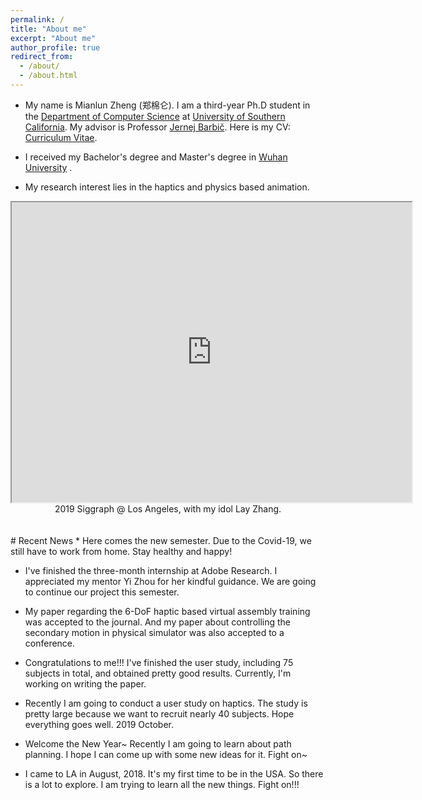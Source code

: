 ```yaml
---
permalink: /
title: "About me"
excerpt: "About me"
author_profile: true
redirect_from: 
  - /about/
  - /about.html
---
```



* My name is Mianlun Zheng (郑棉仑). I am a third-year Ph.D student in the [Department of Computer Science](https://www.cs.usc.edu/) at [University of Southern California](https://www.usc.edu/). My advisor is Professor [Jernej Barbič](http://www-bcf.usc.edu/~jbarbic/). Here is my CV: [Curriculum Vitae](/files/CV.pdf).

* I received my Bachelor's degree and Master's degree in [Wuhan University](https://en.whu.edu.cn/) .

* My research interest lies in the haptics and physics based animation.

<!---
<div align="center">
//  <img src="/images/whu_library.JPG" width="198"/><img src="/images/whu_castle.jpg" width="445"/>
</div>
<div align="center">
  In Wuhan University's library and Wuhan University's Sakura Castle ("老斋舍").
</div>
<div align="center">
  <img src="/images/grove1.jpg" width="250"/><img src="/images/grove2.jpg" width="445"/>
</div>
<div align="center">
  2018 Christmas @ The Grove.
</div>
-->

<div align="center">
  <!-- <img src="/images/siggraph2019.jpg" width="280"/> -->
  <iframe src="https://drive.google.com/file/d/1HimzV16RnBVuyyouuNFE_IFXTsDnctPx/preview" width="640" height="480"></iframe>
</div>
<div align="center">
  2019 Siggraph @ Los Angeles, with my idol Lay Zhang.
</div>


<br/>
<br/>
# Recent News
* Here comes the new semester. Due to the Covid-19, we still have to work from home. Stay healthy and happy!

* I've finished the three-month internship at Adobe Research. I appreciated my mentor Yi Zhou for her kindful guidance. We are going to continue our project this semester.  

* My paper regarding the 6-DoF haptic based virtual assembly training was accepted to the journal. And my paper about controlling the secondary motion in physical simulator was also accepted to a conference.

* Congratulations to me!!! I've finished the user study, including 75 subjects in total, and obtained pretty good results. Currently, I'm working on writing the paper.

* Recently I am going to conduct a user study on haptics. The study is pretty large because we want to recruit nearly 40 subjects. Hope everything goes well. 2019 October.

* Welcome the New Year~ Recently I am going to learn about path planning. I hope I can come up with some new ideas for it. Fight on~

* I came to LA in August, 2018. It's my first time to be in the USA. So there is a lot to explore. I am trying to learn all the new things. Fight on!!!
